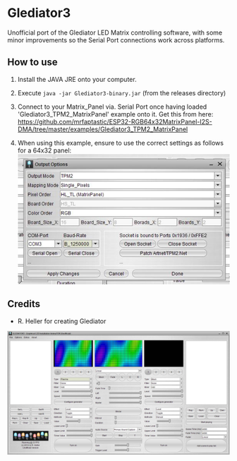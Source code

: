 # Glediator3
 Unofficial port of the Glediator LED Matrix controlling software, with some minor improvements so the Serial Port connections work across platforms.
 
## How to use

1. Install  the JAVA JRE onto your computer.
2. Execute `java -jar Glediator3-binary.jar` (from the releases directory)
3. Connect to your Matrix_Panel via. Serial Port once having loaded 'Glediator3_TPM2_MatrixPanel' example onto it. Get this from here: https://github.com/mrfaptastic/ESP32-RGB64x32MatrixPanel-I2S-DMA/tree/master/examples/Glediator3_TPM2_MatrixPanel

4. When using this example, ensure to use the correct settings as follows for a 64x32 panel:
![TPM2 Serial Connection Settings](tpm2_matrix_settings.jpg)


## Credits

* R. Heller for creating Glediator

![Glediator3](screenshot.jpg)